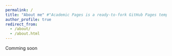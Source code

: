```yaml
---
permalink: /
title: "About me" #"Academic Pages is a ready-to-fork GitHub Pages template for academic personal websites"
author_profile: true
redirect_from: 
  - /about/
  - /about.html
---
```


Comming soon
